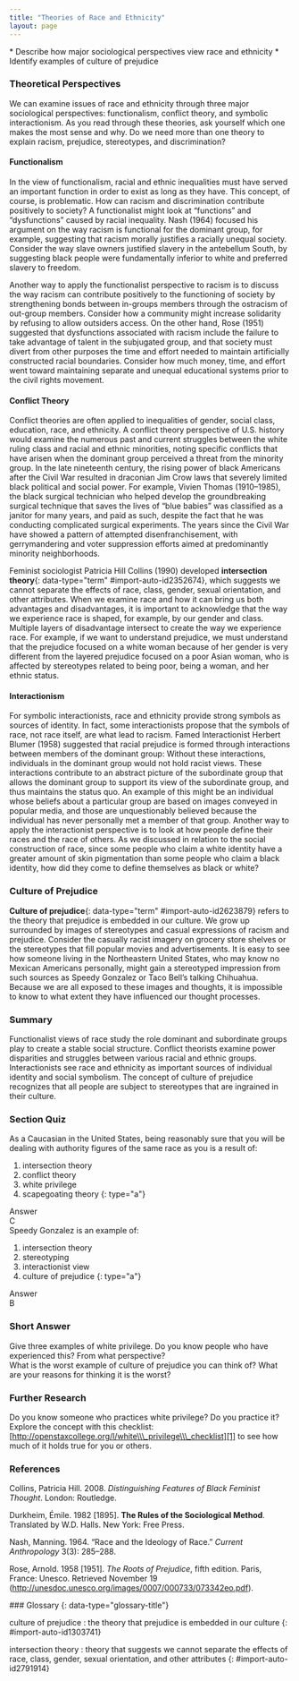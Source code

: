 ```yaml
---
title: "Theories of Race and Ethnicity"
layout: page
---
```



<div data-type="abstract" markdown="1">
* Describe how major sociological perspectives view race and ethnicity
* Identify examples of culture of prejudice

</div>

### Theoretical Perspectives

We can examine issues of race and ethnicity through three major sociological perspectives: functionalism, conflict theory, and symbolic interactionism. As you read through these theories, ask yourself which one makes the most sense and why. Do we need more than one theory to explain racism, prejudice, stereotypes, and discrimination?

#### Functionalism

In the view of functionalism, racial and ethnic inequalities must have served an important function in order to exist as long as they have. This concept, of course, is problematic. How can racism and discrimination contribute positively to society? A functionalist might look at “functions” and “dysfunctions” caused by racial inequality. Nash (1964) focused his argument on the way racism is functional for the dominant group, for example, suggesting that racism morally justifies a racially unequal society. Consider the way slave owners justified slavery in the antebellum South, by suggesting black people were fundamentally inferior to white and preferred slavery to freedom.

Another way to apply the functionalist perspective to racism is to discuss the way racism can contribute positively to the functioning of society by strengthening bonds between in-groups members through the ostracism of out-group members. Consider how a community might increase solidarity by refusing to allow outsiders access. On the other hand, Rose (1951) suggested that dysfunctions associated with racism include the failure to take advantage of talent in the subjugated group, and that society must divert from other purposes the time and effort needed to maintain artificially constructed racial boundaries. Consider how much money, time, and effort went toward maintaining separate and unequal educational systems prior to the civil rights movement.

#### Conflict Theory

Conflict theories are often applied to inequalities of gender, social class, education, race, and ethnicity. A conflict theory perspective of U.S. history would examine the numerous past and current struggles between the white ruling class and racial and ethnic minorities, noting specific conflicts that have arisen when the dominant group perceived a threat from the minority group. In the late nineteenth century, the rising power of black Americans after the Civil War resulted in draconian Jim Crow laws that severely limited black political and social power. For example, Vivien Thomas (1910–1985), the black surgical technician who helped develop the groundbreaking surgical technique that saves the lives of “blue babies” was classified as a janitor for many years, and paid as such, despite the fact that he was conducting complicated surgical experiments. The years since the Civil War have showed a pattern of attempted disenfranchisement, with gerrymandering and voter suppression efforts aimed at predominantly minority neighborhoods.

Feminist sociologist Patricia Hill Collins (1990) developed **intersection theory**{: data-type="term" #import-auto-id2352674}, which suggests we cannot separate the effects of race, class, gender, sexual orientation, and other attributes. When we examine race and how it can bring us both advantages and disadvantages, it is important to acknowledge that the way we experience race is shaped, for example, by our gender and class. Multiple layers of disadvantage intersect to create the way we experience race. For example, if we want to understand prejudice, we must understand that the prejudice focused on a white woman because of her gender is very different from the layered prejudice focused on a poor Asian woman, who is affected by stereotypes related to being poor, being a woman, and her ethnic status.

#### Interactionism

For symbolic interactionists, race and ethnicity provide strong symbols as sources of identity. In fact, some interactionists propose that the symbols of race, not race itself, are what lead to racism. Famed Interactionist Herbert Blumer (1958) suggested that racial prejudice is formed through interactions between members of the dominant group: Without these interactions, individuals in the dominant group would not hold racist views. These interactions contribute to an abstract picture of the subordinate group that allows the dominant group to support its view of the subordinate group, and thus maintains the status quo. An example of this might be an individual whose beliefs about a particular group are based on images conveyed in popular media, and those are unquestionably believed because the individual has never personally met a member of that group. Another way to apply the interactionist perspective is to look at how people define their races and the race of others. As we discussed in relation to the social construction of race, since some people who claim a white identity have a greater amount of skin pigmentation than some people who claim a black identity, how did they come to define themselves as black or white?

### Culture of Prejudice

**Culture of prejudice**{: data-type="term" #import-auto-id2623879} refers to the theory that prejudice is embedded in our culture. We grow up surrounded by images of stereotypes and casual expressions of racism and prejudice. Consider the casually racist imagery on grocery store shelves or the stereotypes that fill popular movies and advertisements. It is easy to see how someone living in the Northeastern United States, who may know no Mexican Americans personally, might gain a stereotyped impression from such sources as Speedy Gonzalez or Taco Bell’s talking Chihuahua. Because we are all exposed to these images and thoughts, it is impossible to know to what extent they have influenced our thought processes.

### Summary

Functionalist views of race study the role dominant and subordinate groups play to create a stable social structure. Conflict theorists examine power disparities and struggles between various racial and ethnic groups. Interactionists see race and ethnicity as important sources of individual identity and social symbolism. The concept of culture of prejudice recognizes that all people are subject to stereotypes that are ingrained in their culture.

### Section Quiz

<div data-type="exercise" data-element-type="section-quiz">
<div data-type="problem" markdown="1">
As a Caucasian in the United States, being reasonably sure that you will be dealing with authority figures of the same race as you is a result of:

1.  intersection theory
2.  conflict theory
3.  white privilege
4.  scapegoating theory
{: type="a"}

</div>
<div data-type="solution" markdown="1">
<div data-type="title">
Answer
</div>
C

</div>
</div>

<div data-type="exercise" data-element-type="section-quiz">
<div data-type="problem" markdown="1">
Speedy Gonzalez is an example of:

1.  intersection theory
2.  stereotyping
3.  interactionist view
4.  culture of prejudice
{: type="a"}

</div>
<div data-type="solution" markdown="1">
<div data-type="title">
Answer
</div>
B

</div>
</div>

### Short Answer

<div data-type="exercise" data-element-type="short-answer">
<div data-type="problem" markdown="1">
Give three examples of white privilege. Do you know people who have experienced this? From what perspective?

</div>
</div>

<div data-type="exercise" data-element-type="short-answer">
<div data-type="problem" markdown="1">
What is the worst example of culture of prejudice you can think of? What are your reasons for thinking it is the worst?

</div>
</div>

### Further Research

Do you know someone who practices white privilege? Do you practice it? Explore the concept with this checklist: [http://openstaxcollege.org/l/white\\\_privilege\\\_checklist][1] to see how much of it holds true for you or others.

### References

Collins, Patricia Hill. 2008. *Distinguishing Features of Black Feminist Thought*. London: Routledge.

Durkheim, Émile. 1982 \[1895\]. **The Rules of the Sociological Method**. Translated by W.D. Halls. New York: Free Press.

Nash, Manning. 1964. “Race and the Ideology of Race.” *Current Anthropology* 3(3): 285–288.

Rose, Arnold. 1958 \[1951\]. *The Roots of Prejudice*, fifth edition. Paris, France: Unesco. Retrieved November 19 (http://unesdoc.unesco.org/images/0007/000733/073342eo.pdf).

<div data-type="glossary" markdown="1">
### Glossary
{: data-type="glossary-title"}

culture of prejudice
: the theory that prejudice is embedded in our culture
{: #import-auto-id1303741}

intersection theory
: theory that suggests we cannot separate the effects of race, class, gender, sexual orientation, and other attributes
{: #import-auto-id2791914}

</div>



[1]: http://openstaxcollege.org/l/white_privilege_checklist
